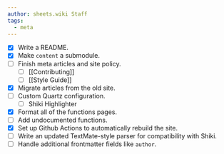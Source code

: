 ```yaml
---
author: sheets.wiki Staff
tags:
  - meta
---
```

- [x] Write a README.
- [x] Make `content` a submodule.
- [ ] Finish meta articles and site policy.
	- [ ] [[Contributing]]
	- [ ] [[Style Guide]]
- [x] Migrate articles from the old site.
- [ ] Custom Quartz configuration.
	- [ ] Shiki Highlighter
- [x] Format all of the functions pages.
- [ ] Add undocumented functions.
- [x] Set up Github Actions to automatically rebuild the site.
- [ ] Write an updated TextMate-style parser for compatibility with Shiki.
- [ ] Handle additional frontmatter fields like `author`.